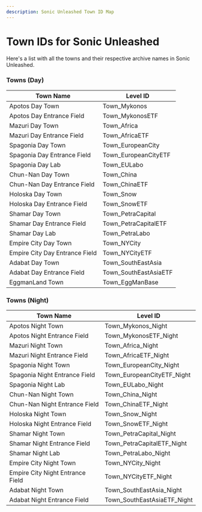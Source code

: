 ```yaml
---
description: Sonic Unleashed Town ID Map
---
```

# Town IDs for Sonic Unleashed

Here's a list with all the towns and their respective archive names in Sonic Unleashed.

### Towns (Day)

| Town Name                      | Level ID              |
| ------------------------------ | --------------------- |
| Apotos Day Town                | Town_Mykonos          |
| Apotos Day Entrance Field      | Town_MykonosETF       |
| Mazuri Day Town                | Town_Africa           |
| Mazuri Day Entrance Field      | Town_AfricaETF        |
| Spagonia Day Town              | Town_EuropeanCity     |
| Spagonia Day Entrance Field    | Town_EuropeanCityETF  |
| Spagonia Day Lab               | Town_EULabo           |
| Chun-Nan Day Town              | Town_China            |
| Chun-Nan Day Entrance Field    | Town_ChinaETF         |
| Holoska Day Town               | Town_Snow             |
| Holoska Day Entrance Field     | Town_SnowETF          |
| Shamar Day Town                | Town_PetraCapital     |
| Shamar Day Entrance Field      | Town_PetraCapitalETF  |
| Shamar Day Lab                 | Town_PetraLabo        |
| Empire City Day Town           | Town_NYCity           |
| Empire City Day Entrance Field | Town_NYCityETF        |
| Adabat Day Town                | Town_SouthEastAsia    |
| Adabat Day Entrance Field      | Town_SouthEastAsiaETF |
| EggmanLand Town                | Town_EggManBase       |

### Towns (Night)

| Town Name                        | Level ID                    |
| -------------------------------- | --------------------------- |
| Apotos Night Town                | Town_Mykonos_Night          |
| Apotos Night Entrance Field      | Town_MykonosETF_Night       |
| Mazuri Night Town                | Town_Africa_Night           |
| Mazuri Night Entrance Field      | Town_AfricaETF_Night        |
| Spagonia Night Town              | Town_EuropeanCity_Night     |
| Spagonia Night Entrance Field    | Town_EuropeanCityETF_Night  |
| Spagonia Night Lab               | Town_EULabo_Night           |
| Chun-Nan Night Town              | Town_China_Night            |
| Chun-Nan Night Entrance Field    | Town_ChinaETF_Night         |
| Holoska Night Town               | Town_Snow_Night             |
| Holoska Night Entrance Field     | Town_SnowETF_Night          |
| Shamar Night Town                | Town_PetraCapital_Night     |
| Shamar Night Entrance Field      | Town_PetraCapitalETF_Night  |
| Shamar Night Lab                 | Town_PetraLabo_Night        |
| Empire City Night Town           | Town_NYCity_Night           |
| Empire City Night Entrance Field | Town_NYCityETF_Night        |
| Adabat Night Town                | Town_SouthEastAsia_Night    |
| Adabat Night Entrance Field      | Town_SouthEastAsiaETF_Night |


